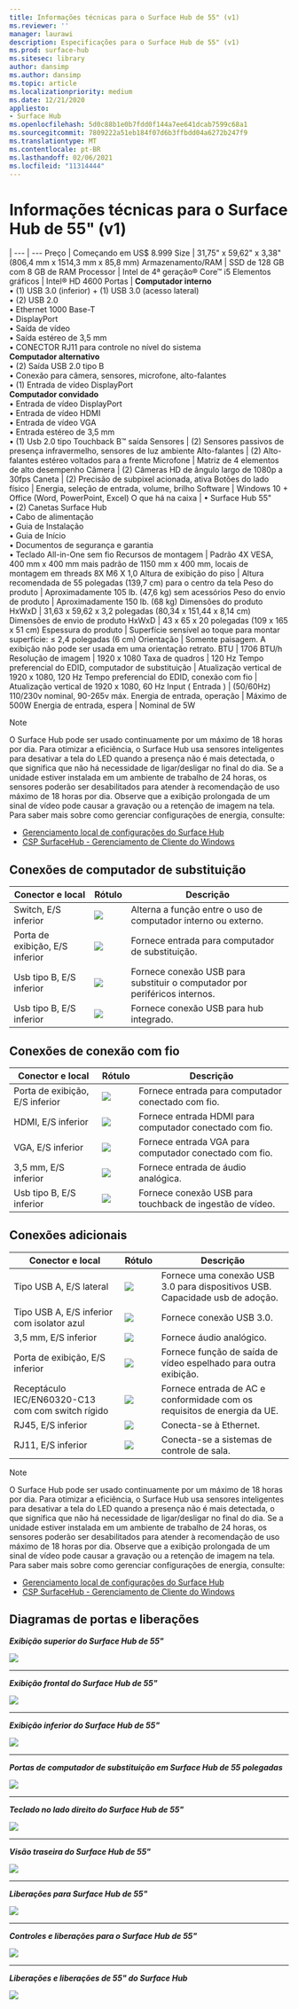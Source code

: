 ```yaml
---
title: Informações técnicas para o Surface Hub de 55" (v1)
ms.reviewer: ''
manager: laurawi
description: Especificações para o Surface Hub de 55" (v1)
ms.prod: surface-hub
ms.sitesec: library
author: dansimp
ms.author: dansimp
ms.topic: article
ms.localizationpriority: medium
ms.date: 12/21/2020
appliesto:
- Surface Hub
ms.openlocfilehash: 5d0c88b1e0b7fdd0f144a7ee641dcab7599c68a1
ms.sourcegitcommit: 7809222a51eb184f07d6b3ffbdd04a6272b247f9
ms.translationtype: MT
ms.contentlocale: pt-BR
ms.lasthandoff: 02/06/2021
ms.locfileid: "11314444"
---
```

# Informações técnicas para o Surface Hub de 55" (v1)

|
--- | ---
Preço | Começando em US$ 8.999 
Size |  31,75" x 59,62" x 3,38" (806,4 mm x 1514,3 mm x 85,8 mm)
Armazenamento/RAM | SSD de 128 GB com 8 GB de RAM
Processor | Intel de 4ª geração® Core™ i5 
Elementos gráficos |  Intel® HD 4600 
Portas | **Computador interno**<br>• (1) USB 3.0 (inferior) + (1) USB 3.0 (acesso lateral) <br>• (2) USB 2.0<br>• Ethernet 1000 Base-T<br>• DisplayPort <br>• Saída de vídeo<br>• Saída estéreo de 3,5 mm<br>• CONECTOR RJ11 para controle no nível do sistema<br>**Computador alternativo**<br>• (2) Saída USB 2.0 tipo B<br>• Conexão para câmera, sensores, microfone, alto-falantes<br>• (1) Entrada de vídeo DisplayPort<br>**Computador convidado**<br>• Entrada de vídeo DisplayPort<br>• Entrada de vídeo HDMI<br>• Entrada de vídeo VGA<br>• Entrada estéreo de 3,5 mm<br>• (1) Usb 2.0 tipo Touchback B™ saída
Sensores |   (2) Sensores passivos de presença infravermelho, sensores de luz ambiente 
Alto-falantes |  (2) Alto-falantes estéreo voltados para a frente 
Microfone |    Matriz de 4 elementos de alto desempenho 
Câmera |    (2) Câmeras HD de ângulo largo de 1080p a 30fps 
Caneta  | (2) Precisão de subpixel acionada, ativa 
Botões do lado físico | Energia, seleção de entrada, volume, brilho 
Software |  Windows 10 + Office (Word, PowerPoint, Excel) 
O que há na caixa | • Surface Hub 55"<br>• (2) Canetas Surface Hub<br>• Cabo de alimentação<br>• Guia de Instalação<br>• Guia de Início<br>• Documentos de segurança e garantia<br>• Teclado All-in-One sem fio
Recursos de montagem   | Padrão 4X VESA, 400 mm x 400 mm mais padrão de 1150 mm x 400 mm, locais de montagem em threads 8X M6 X 1,0
Altura de exibição do piso   | Altura recomendada de 55 polegadas (139,7 cm) para o centro da tela
Peso do produto |    Aproximadamente 105 lb. (47,6 kg) sem acessórios
Peso do envio de produto  | Aproximadamente 150 lb. (68 kg)
Dimensões do produto HxWxD |  31,63 x 59,62 x 3,2 polegadas (80,34 x 151,44 x 8,14 cm)
Dimensões de envio de produto HxWxD | 43 x 65 x 20 polegadas (109 x 165 x 51 cm)
Espessura do produto   | Superfície sensível ao toque para montar superfície: ≤ 2,4 polegadas (6 cm)
Orientação  | Somente paisagem. A exibição não pode ser usada em uma orientação retrato.
BTU  | 1706 BTU/h
Resolução de imagem |  1920 x 1080
Taxa de quadros |    120 Hz
Tempo preferencial do EDID, computador de substituição | Atualização vertical de 1920 x 1080, 120 Hz
Tempo preferencial do EDID, conexão com fio |  Atualização vertical de 1920 x 1080, 60 Hz
Input ( Entrada ) | (50/60Hz) 110/230v nominal, 90-265v máx.
Energia de entrada, operação |    Máximo de 500W
Energia de entrada, espera    |   Nominal de 5W


> [!NOTE]
> O Surface Hub pode ser usado continuamente por um máximo de 18 horas por dia. Para otimizar a eficiência, o Surface Hub usa sensores inteligentes para desativar a tela do LED quando a presença não é mais detectada, o que significa que não há necessidade de ligar/desligar no final do dia. Se a unidade estiver instalada em um ambiente de trabalho de 24 horas, os sensores poderão ser desabilitados para atender à recomendação de uso máximo de 18 horas por dia. Observe que a exibição prolongada de um sinal de vídeo pode causar a gravação ou a retenção de imagem na tela. Para saber mais sobre como gerenciar configurações de energia, consulte:
>
> - [Gerenciamento local de configurações do Surface Hub](local-management-surface-hub-settings.md)
> - [CSP SurfaceHub - Gerenciamento de Cliente do Windows](https://docs.microsoft.com/windows/client-management/mdm/surfacehub-csp)

## Conexões de computador de substituição 

Conector e local | Rótulo | Descrição
--- | --- | ---
Switch, E/S inferior | ![](images/switch.png) | Alterna a função entre o uso de computador interno ou externo.
Porta de exibição, E/S inferior | ![](images/dport.png) | Fornece entrada para computador de substituição.
Usb tipo B, E/S inferior | ![](images/usb.png) | Fornece conexão USB para substituir o computador por periféricos internos. 
Usb tipo B, E/S inferior | ![](images/usb.png) | Fornece conexão USB para hub integrado.


## Conexões de conexão com fio

Conector e local | Rótulo | Descrição
--- | --- | ---
Porta de exibição, E/S inferior | ![](images/dportio.png) | Fornece entrada para computador conectado com fio.
HDMI, E/S inferior | ![](images/hdmi.png) | Fornece entrada HDMI para computador conectado com fio.
VGA, E/S inferior | ![](images/vga.png) | Fornece entrada VGA para computador conectado com fio.
3,5 mm, E/S inferior | ![](images/35mm.png) | Fornece entrada de áudio analógica.
Usb tipo B, E/S inferior | ![](images/usb.png) | Fornece conexão USB para touchback de ingestão de vídeo.

## Conexões adicionais

Conector e local | Rótulo | Descrição
--- | --- | ---
Tipo USB A, E/S lateral | ![](images/usb.png) | Fornece uma conexão USB 3.0 para dispositivos USB. Capacidade usb de adoção.
Tipo USB A, E/S inferior com isolator azul | ![](images/usb.png) | Fornece conexão USB 3.0.
3,5 mm, E/S inferior | ![](images/analog.png) | Fornece áudio analógico.
Porta de exibição, E/S inferior | ![](images/dportout.png) | Fornece função de saída de vídeo espelhado para outra exibição.
Receptáculo IEC/EN60320-C13 com com switch rígido | ![](images/iec.png) | Fornece entrada de AC e conformidade com os requisitos de energia da UE.
RJ45, E/S inferior | ![](images/rj45.png) | Conecta-se à Ethernet.
RJ11, E/S inferior | ![](images/rj11.png) | Conecta-se a sistemas de controle de sala.


> [!NOTE]
> O Surface Hub pode ser usado continuamente por um máximo de 18 horas por dia. Para otimizar a eficiência, o Surface Hub usa sensores inteligentes para desativar a tela do LED quando a presença não é mais detectada, o que significa que não há necessidade de ligar/desligar no final do dia. Se a unidade estiver instalada em um ambiente de trabalho de 24 horas, os sensores poderão ser desabilitados para atender à recomendação de uso máximo de 18 horas por dia. Observe que a exibição prolongada de um sinal de vídeo pode causar a gravação ou a retenção de imagem na tela. Para saber mais sobre como gerenciar configurações de energia, consulte:
>
> - [Gerenciamento local de configurações do Surface Hub](local-management-surface-hub-settings.md)
> - [CSP SurfaceHub - Gerenciamento de Cliente do Windows](https://docs.microsoft.com/windows/client-management/mdm/surfacehub-csp)




## Diagramas de portas e liberações

***Exibição superior do Surface Hub de 55"***

![](images/sh-55-top.png)

---


***Exibição frontal do Surface Hub de 55"***

![](images/sh-55-front.png)


---

***Exibição inferior do Surface Hub de 55"***

![](images/sh-55-bottom.png)


---

***Portas de computador de substituição em Surface Hub de 55 polegadas***

![](images/sh-55-rpc-ports.png)


---

***Teclado no lado direito do Surface Hub de 55"***

![](images/key-55.png)


---

***Visão traseira do Surface Hub de 55"***

![](images/sh-55-rear.png)


---

***Liberações para Surface Hub de 55"***

![](images/sh-55-clearance.png)

---


***Controles e liberações para o Surface Hub de 55"***

![](images/sh-55-hand.png)


---


***Liberações e liberações de 55" do Surface Hub***

![](images/sh-55-hand-rear.png)


